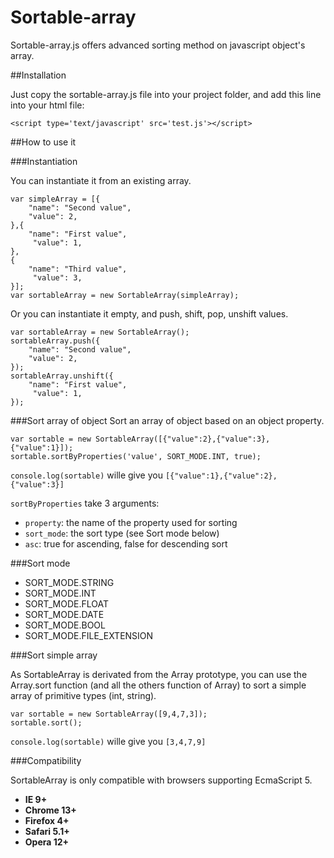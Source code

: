 Sortable-array
==============

Sortable-array.js offers advanced sorting method on javascript object's array.

##Installation

Just copy the sortable-array.js file into your project folder, and add this line into your html file:

`<script type='text/javascript' src='test.js'></script>`

##How to use it

###Instantiation

You can instantiate it from an existing array.
```
var simpleArray = [{
	"name": "Second value",
	"value": 2,
},{
	"name": "First value",
	 "value": 1,
},
{
	"name": "Third value",
	 "value": 3,
}];
var sortableArray = new SortableArray(simpleArray);
```

Or you can instantiate it empty, and push, shift, pop, unshift values.
```
var sortableArray = new SortableArray();
sortableArray.push({
	"name": "Second value",
	"value": 2,
});
sortableArray.unshift({
	"name": "First value",
	 "value": 1,
});
```

###Sort array of object
Sort an array of object based on an object property.
```
var sortable = new SortableArray([{"value":2},{"value":3},{"value":1}]);
sortable.sortByProperties('value', SORT_MODE.INT, true);
```
`console.log(sortable)` wille give you `[{"value":1},{"value":2},{"value":3}]`

`sortByProperties` take 3 arguments:
* `property`: the name of the property used for sorting
* `sort_mode`: the sort type (see Sort mode below)
* `asc`: true for ascending, false for descending sort

###Sort mode
* SORT_MODE.STRING
* SORT_MODE.INT
* SORT_MODE.FLOAT
* SORT_MODE.DATE
* SORT_MODE.BOOL
* SORT_MODE.FILE_EXTENSION


###Sort simple array

As SortableArray is derivated from the Array prototype, you can use the Array.sort function (and all the others function of Array) to sort a simple array of primitive types (int, string).
```
var sortable = new SortableArray([9,4,7,3]);
sortable.sort();
```
`console.log(sortable)` wille give you `[3,4,7,9]`

###Compatibility

SortableArray is only compatible with browsers supporting EcmaScript 5.
* **IE 9+**
* **Chrome 13+**
* **Firefox 4+**
* **Safari 5.1+**
* **Opera 12+**

